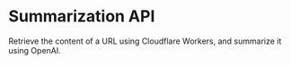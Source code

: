 # Summarization API

Retrieve the content of a URL using Cloudflare Workers, and summarize it using OpenAI.
